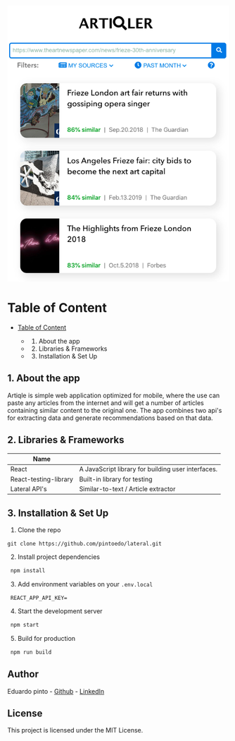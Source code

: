 

<p align="center">
  <img src="preview.png" />
</p>


# Table of Content

- [Table of Content](#table-of-content)

  - 1. About the app

  - 2. Libraries & Frameworks

  - 3. Installation & Set Up

    

## 1. About the app

Artiqle is simple web application optimized for mobile, where the use can paste any articles from the internet and will get a number of articles containing similar content to the original one. The app combines two api's for extracting data and generate recommendations based on that data.



## 2. Libraries & Frameworks

| Name                  |                                                    |
| --------------------- | -------------------------------------------------- |
| React                 | A JavaScript library for building user interfaces. |
| React-testing-library | Built-in library for testing                       |
| Lateral API's         | Similar-to-text / Article extractor                |

## 3. Installation & Set Up

1. Clone the repo

```
git clone https://github.com/pintoedo/lateral.git
```

2. Install project dependencies

```bash
 npm install
```

3. Add environment variables on your `.env.local`

```env
 REACT_APP_API_KEY=
```

4. Start the development server

```bash
 npm start
```

5. Build for production

```bash
 npm run build
```
## Author

Eduardo pinto - [Github](https://github.com/pintoedo) - [LinkedIn](https://www.linkedin.com/in/pintocodes/)


## License

This project is licensed under the MIT License.
